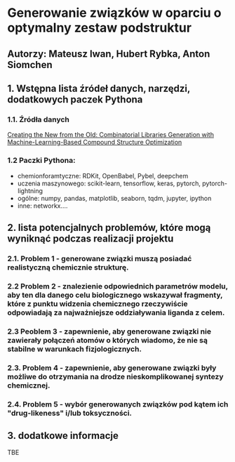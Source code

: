 # Generowanie związków w oparciu o optymalny zestaw podstruktur
## Autorzy: Mateusz Iwan, Hubert Rybka, Anton Siomchen
## 1.  Wstępna lista źródeł danych, narzędzi, dodatkowych paczek Pythona
### 1.1. Źródła danych
[Creating the New from the Old: Combinatorial Libraries Generation with Machine-Learning-Based Compound Structure Optimization](https://pubs.acs.org/doi/10.1021/acs.jcim.6b00426)
### 1.2 Paczki Pythona:
* chemionforamtyczne: RDKit, OpenBabel, Pybel, deepchem
* uczenia maszynowego: scikit-learn, tensorflow, keras, pytorch, pytorch-lightning
* ogólne: numpy, pandas, matplotlib, seaborn, tqdm, jupyter, ipython
* inne: networkx....
## 2. lista potencjalnych problemów, które mogą wyniknąć podczas realizacji projektu
### 2.1. Problem 1 - generowane związki muszą posiadać realistyczną chemicznie strukturę.
### 2.2  Problem 2 - znalezienie odpowiednich parametrów modelu, aby ten dla danego celu biologicznego wskazywał fragmenty, które z punktu widzenia chemicznego rzeczywiście odpowiadają za najważniejsze oddziaływania liganda z celem.
### 2.3  Peoblem 3 - zapewnienie, aby generowane związki nie zawierały połączeń atomów o których wiadomo, że nie są stabilne w warunkach fizjologicznych.
### 2.3. Problem 4 - zapewnienie, aby generowane związki były możliwe do otrzymania na drodze nieskomplikowanej syntezy chemicznej.
### 2.4. Problem 5 - wybór generowanych związków pod kątem ich "drug-likeness" i/lub toksyczności.

## 3.  dodatkowe informacje
TBE
